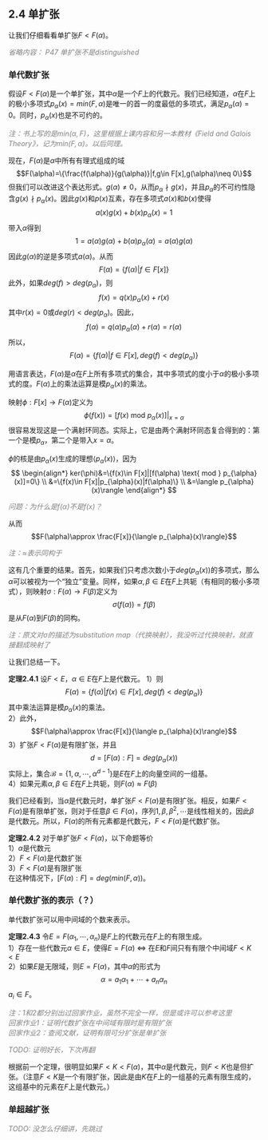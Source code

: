 ## 2.4 单扩张
让我们仔细看看单扩张$F<F(\alpha)$。

*<font color="grey">省略内容： P47 单扩张不是distinguished</font>*

### 单代数扩张
假设$F<F(\alpha)$是一个单扩张，其中$\alpha$是一个$F$上的代数元。我们已经知道，$\alpha$在$F$上的极小多项式$p_{\alpha}(x)=min(F,\alpha)$是唯一的首一的度最低的多项式，满足$p_{\alpha}(\alpha)=0$。同时，$p_{\alpha}(x)$也是不可约的。

*<font color="grey">注：书上写的是$min(\alpha,F)$，这里根据上课内容和另一本教材《Field and Galois Theory》，记为$min(F,\alpha)$。以后同理。</font>*

现在，$F(\alpha)$是$\alpha$中所有有理式组成的域
$$F(\alpha)=\{\frac{f(\alpha)}{g(\alpha)}|f,g\in F[x],g(\alpha)\neq 0\}$$
但我们可以改进这个表达形式。$g(\alpha)\neq 0$，从而$p_{\alpha}\nmid g(x)$，并且$p_{\alpha}$的不可约性隐含$g(x)\nmid p_{\alpha}(x)$。因此$g(x)$和$p(x)$互素，存在多项式$a(x)$和$b(x)$使得
$$a(x)g(x)+b(x)p_{\alpha}(x)=1$$
带入$\alpha$得到
$$1=a(\alpha)g(\alpha)+b(\alpha)p_{\alpha}(\alpha)=a(\alpha)g(\alpha)$$
因此$g(\alpha)$的逆是多项式$a(\alpha)$。从而
$$F(\alpha)=\{f(\alpha)|f\in F[x]\}$$
此外，如果$deg(f)>deg(p_{\alpha})$，则
$$f(x)=q(x)p_{\alpha}(x)+r(x)$$
其中$r(x)=0$或$deg(r)<deg(p_{\alpha})$。因此，
$$f(\alpha)=q(\alpha)p_{\alpha}(\alpha)+r(\alpha)=r(\alpha)$$
所以，
$$F(\alpha)=\{f(\alpha)|f\in F[x],deg(f)<deg(p_{\alpha})\}$$

用语言表达，$F(\alpha)$是$\alpha$在$F$上所有多项式的集合，其中多项式的度小于$\alpha$的极小多项式的度。$F(\alpha)$上的乘法运算是模$p_{\alpha}(x)$的乘法。

映射$\phi:F[x]\rightarrow F(\alpha)$定义为
$$\phi(f(x))=[f(x) \text{ mod } p_{\alpha}(x)]|_{x=\alpha}$$
很容易发现这是一个满射环同态。实际上，它是由两个满射环同态复合得到的：第一个是模$p_{\alpha}$，第二个是带入$x=\alpha$。

$\phi$的核是由$p_{\alpha}(x)$生成的理想$\langle p_{\alpha}(x)\rangle$，因为
$$
\begin{align*}
ker(\phi)&=\{f(x)\in F[x]|[f(\alpha) \text{ mod } p_{\alpha}(x)]=0\} \\
&=\{f(x)\in F[x]|p_{\alpha}(x)|f(\alpha)\} \\
&=\langle p_{\alpha}(x)\rangle
\end{align*}
$$

*<font color="grey">问题：为什么是$f(\alpha)$不是$f(x)$？</font>*

从而
$$F(\alpha)\approx \frac{F[x]}{\langle p_{\alpha}(x)\rangle}$$

*<font color="grey">注：$\approx$表示同构于</font>*

这有几个重要的结果。首先，如果我们只考虑次数小于$deg(p_{\alpha}(x))$的多项式，那么$\alpha$可以被视为一个“独立”变量。同样，如果$\alpha, \beta\in E$在$F$上共轭（有相同的极小多项式），则映射$\sigma:F(\alpha)\rightarrow F(\beta)$定义为
$$\sigma(f(\alpha))=f(\beta)$$
是从$F(\alpha)$到$F(\beta)$的同构。

*<font color="grey">注：原文对$\sigma$的描述为substitution map（代换映射），我没听过代换映射，就直接翻成映射了</font>*

让我们总结一下。

**定理2.4.1** 设$F<E$，$\alpha \in E$在$F$上是代数元。
1）则
$$F(\alpha)=\{f(\alpha)|f(x)\in F[x],deg(f)<deg(p_{\alpha})\}$$
其中乘法运算是模$p_{\alpha}(x)$的乘法。 \
2）此外，
$$F(\alpha)\approx \frac{F[x]}{\langle p_{\alpha}(x)\rangle}$$
3）扩张$F<F(\alpha)$是有限扩张，并且
$$d=[F(\alpha):F]=deg(p_{\alpha}(x))$$
实际上，集合$\mathcal{B}=\{1,\alpha,\cdots,\alpha^{d-1}\}$是$E$在$F$上的向量空间的一组基。 \
4）如果元素$\alpha,\beta\in E$在$F$上共轭，则$F(\alpha)\approx F(\beta)$

我们已经看到，当$\alpha$是代数元时，单扩张$F<F(\alpha)$是有限扩张。相反，如果$F<F(\alpha)$是有限单扩张，则对于任意$\beta\in F(\alpha)$，序列$1,\beta,\beta^2,\cdots$是线性相关的，因此$\beta$是代数元。所以，$F(\alpha)$的所有元素都是代数元，$F<F(\alpha)$是代数扩张。

**定理2.4.2** 对于单扩张$F<F(\alpha)$，以下命题等价 \
1）$\alpha$是代数元 \
2）$F<F(\alpha)$是代数扩张 \
3）$F<F(\alpha)$是有限扩张 \
在这种情况下，$[F(\alpha):F]=deg(min(F,\alpha))$。

### 单代数扩张的表示（？）
单代数扩张可以用中间域的个数来表示。

**定理2.4.3** 令$E=F(\alpha_1,\cdots,\alpha_n)$是$F$上的代数元在$F$上的有限生成。 \
1）存在一些代数元$\alpha\in E$，使得$E=F(\alpha)$ $\Leftrightarrow$ 在$E$和$F$间只有有限个中间域$F<K<E$ \
2）如果$E$是无限域，则$E=F(\alpha)$，其中$\alpha$的形式为
$$\alpha=a_1\alpha_1+\cdots+a_n\alpha_n$$
$a_i\in F$。

*<font color="grey">注：1和2都分别出过回家作业，虽然不完全一样，但是或许可以参考这里 \
回家作业1：证明代数扩张在中间域有限时是有限扩张 \
回家作业2：查阅文献，证明有限可分扩张是单扩张</font>*

*<font color="grey">TODO: 证明好长，下次再翻</font>*

根据前一个定理，很明显如果$F<K<F(\alpha)$，其中$\alpha$是代数元，则$F<K$也是但扩张。（注意$F<K$是一个有限扩张，因此是由$K$在$F$上的一组基的元素有限生成的，这组基中的元素在$F$上是代数元。）

### 单超越扩张

*<font color="grey">TODO: 没怎么仔细讲，先跳过</font>*
